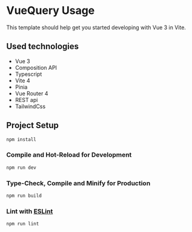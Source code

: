 # VueQuery Usage

This template should help get you started developing with Vue 3 in Vite.

## Used technologies

- Vue 3
- Composition API
- Typescript
- Vite 4
- Pinia
- Vue Router 4
- REST api
- TailwindCss

## Project Setup

```sh
npm install
```

### Compile and Hot-Reload for Development

```sh
npm run dev
```

### Type-Check, Compile and Minify for Production

```sh
npm run build
```

### Lint with [ESLint](https://eslint.org/)

```sh
npm run lint
```
